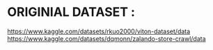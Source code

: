 # ORIGINIAL DATASET : <br> 
https://www.kaggle.com/datasets/rkuo2000/viton-dataset/data <br>
https://www.kaggle.com/datasets/dqmonn/zalando-store-crawl/data
